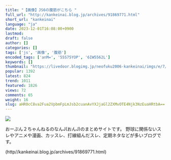 ```yaml
---
title: "【画像】JS6の腹筋がこちら "
full_url: "http://kankeinai.blog.jp/archives/91869771.html"
short_url: "kankeinai"
language: "ja"
date: 2023-12-01T16:08:00+0900
lastmod: 
draft: false
author: []
categories: []
tags: ['js', '画像', '腹筋']
encoded_tags: ['anM=', '55S75YOP', '6IW5562L']
keywords: []
thumbnail: "https://livedoor.blogimg.jp/neofuku2006-kankeinai/imgs/e/7/e70ed994-s.jpg"
popular: 1392
latest: 824
trend: 1011
featured: 1826
views: 72
comments: 65
weight: 16
slug: aHR0cC8va2Fua2VpbmFpLmJsb2cuanAvYXJjaGl2ZXMvOTE4Njk3NzEuaHRtbA==
---
```


![](https://livedoor.blogimg.jp/neofuku2006-kankeinai/imgs/e/7/e70ed994-s.jpg)

<div> <p id='blog-description'>おーぷん２ちゃんねるのなんJ(おんJ)のまとめサイトです。 野球に関係ないスレやアニメや漫画、カッスレ、打線組んだスレ、定期ネタなどが多いブログです。</p> </div>

(http//kankeinai.blog.jp/archives/91869771.html)

